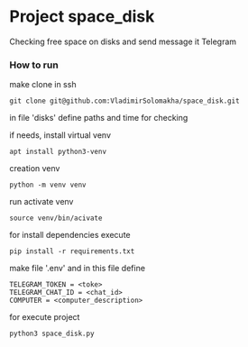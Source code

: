 # Project space_disk
Checking free space on disks and send message it Telegram

### How to run
make clone in ssh
```
git clone git@github.com:VladimirSolomakha/space_disk.git
```
in file 'disks' define paths and time for checking

if needs, install virtual venv
```
apt install python3-venv
```
creation venv
```
python -m venv venv
```
run activate venv
```
source venv/bin/acivate
```
for install dependencies execute 
```
pip install -r requirements.txt
```
make file '.env' and in this file define 
```
TELEGRAM_TOKEN = <toke>
TELEGRAM_CHAT_ID = <chat_id>
COMPUTER = <computer_description>
```
for execute project
```
python3 space_disk.py
```